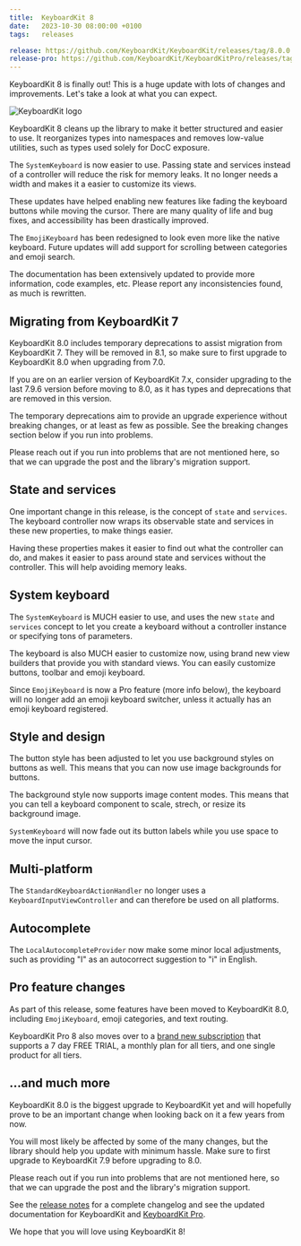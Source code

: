 ```yaml
---
title:  KeyboardKit 8
date:   2023-10-30 08:00:00 +0100
tags:   releases

release: https://github.com/KeyboardKit/KeyboardKit/releases/tag/8.0.0
release-pro: https://github.com/KeyboardKit/KeyboardKitPro/releases/tag/8.0.0
---
```


KeyboardKit 8 is finally out! This is a huge update with lots of changes and improvements. Let's take a look at what you can expect.

![KeyboardKit logo]({{page.image}})

KeyboardKit 8 cleans up the library to make it better structured and easier to use. It reorganizes types into namespaces and removes low-value utilities, such as types used solely for DocC exposure.

The `SystemKeyboard` is now easier to use. Passing state and services instead of a controller will reduce the risk for memory leaks. It no longer needs a width and makes it a easier to customize its views.

These updates have helped enabling new features like fading the keyboard buttons while moving the cursor. There are many quality of life and bug fixes, and accessibility has been drastically improved.

The `EmojiKeyboard` has been redesigned to look even more like the native keyboard. Future updates will add support for scrolling between categories and emoji search.

The documentation has been extensively updated to provide more information, code examples, etc. Please report any inconsistencies found, as much is rewritten.


## Migrating from KeyboardKit 7

KeyboardKit 8.0 includes temporary deprecations to assist migration from KeyboardKit 7. They will be removed in 8.1, so make sure to first upgrade to KeyboardKit 8.0 when upgrading from 7.0.

If you are on an earlier version of KeyboardKit 7.x, consider upgrading to the last 7.9.6 version before moving to 8.0, as it has types and deprecations that are removed in this version.

The temporary deprecations aim to provide an upgrade experience without breaking changes, or at least as few as possible. See the breaking changes section below if you run into problems. 

Please reach out if you run into problems that are not mentioned here, so that we can upgrade the post and the library's migration support.


## State and services

One important change in this release, is the concept of `state` and `services`. The keyboard controller now wraps its observable state and services in these new properties, to make things easier.

Having these properties makes it easier to find out what the controller can do, and makes it easier to pass around state and services without the controller. This will help avoiding memory leaks.


## System keyboard

The `SystemKeyboard` is MUCH easier to use, and uses the new `state` and `services` concept to let you create a keyboard without a controller instance or specifying tons of parameters.

The keyboard is also MUCH easier to customize now, using brand new view builders that provide you with standard views. You can easily customize buttons, toolbar and emoji keyboard.

Since `EmojiKeyboard` is now a Pro feature (more info below), the keyboard will no longer add an emoji keyboard switcher, unless it actually has an emoji keyboard registered.




## Style and design

The button style has been adjusted to let you use background styles on buttons as well. This means that you can now use image backgrounds for buttons. 

The background style now supports image content modes. This means that you can tell a keyboard component to scale, strech, or resize its background image.

`SystemKeyboard` will now fade out its button labels while you use space to move the input cursor.


## Multi-platform

The `StandardKeyboardActionHandler` no longer uses a `KeyboardInputViewController` and can therefore be used on all platforms.


## Autocomplete

The `LocalAutocompleteProvider` now make some minor local adjustments, such as providing "I" as an autocorrect suggestion to "i" in English.


## Pro feature changes

As part of this release, some features have been moved to KeyboardKit 8.0, including `EmojiKeyboard`, emoji categories, and text routing.

KeyboardKit Pro 8 also moves over to a [brand new subscription]({{site.urls.gumroad}}) that supports a 7 day FREE TRIAL, a monthly plan for all tiers, and one single product for all tiers.


## ...and much more

KeyboardKit 8.0 is the biggest upgrade to KeyboardKit yet and will hopefully prove to be an important change when looking back on it a few years from now.

You will most likely be affected by some of the many changes, but the library should help you update with minimum hassle. Make sure to first upgrade to KeyboardKit 7.9 before upgrading to 8.0.

Please reach out if you run into problems that are not mentioned here, so that we can upgrade the post and the library's migration support.

See the [release notes]({{page.release}}) for a complete changelog and see the updated documentation for KeyboardKit and [KeyboardKit Pro]({{page.release-pro}}).

We hope that you will love using KeyboardKit 8!